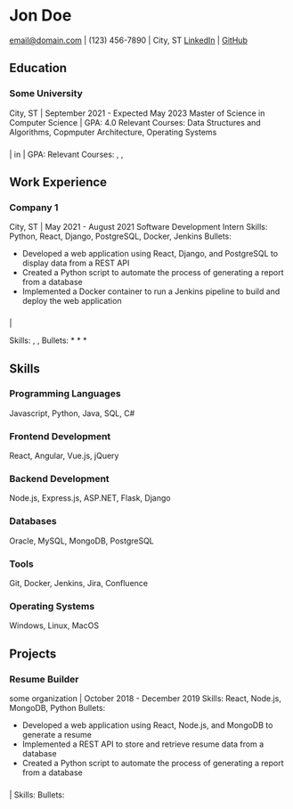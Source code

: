 # Jon Doe
email@domain.com | (123) 456-7890 | City, ST
[LinkedIn](linkedin.com/in/jondoe) | [GitHub](github.com/jondoe)

## Education

### Some University
City, ST | September 2021 - Expected May 2023
Master of Science in Computer Science | GPA: 4.0
Relevant Courses: Data Structures and Algorithms, Copmputer Architecture, Operating Systems

### 
 | 
 in  | GPA: 
Relevant Courses: , , 

## Work Experience

### Company 1
City, ST | May 2021 - August 2021
Software Development Intern
Skills: Python, React, Django, PostgreSQL, Docker, Jenkins
Bullets:
* Developed a web application using React, Django, and PostgreSQL to display data from a REST API
* Created a Python script to automate the process of generating a report from a database
* Implemented a Docker container to run a Jenkins pipeline to build and deploy the web application

### 
 | 

Skills: , , 
Bullets:
* 
* 
* 

## Skills

### Programming Languages
Javascript, Python, Java, SQL, C#

### Frontend Development
React, Angular, Vue.js, jQuery

### Backend Development
Node.js, Express.js, ASP.NET, Flask, Django

### Databases
Oracle, MySQL, MongoDB, PostgreSQL

### Tools
Git, Docker, Jenkins, Jira, Confluence

### Operating Systems
Windows, Linux, MacOS

## Projects

### Resume Builder
some organization | October 2018 - December 2019
Skills: React, Node.js, MongoDB, Python
Bullets:
* Developed a web application using React, Node.js, and MongoDB to generate a resume
* Implemented a REST API to store and retrieve resume data from a database
* Created a Python script to automate the process of generating a report from a database

### 
 | 
Skills: 
Bullets:

